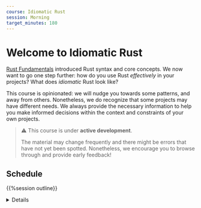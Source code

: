 ```yaml
---
course: Idiomatic Rust
session: Morning
target_minutes: 180
---
```


# Welcome to Idiomatic Rust

[Rust Fundamentals](../welcome-day-1.md) introduced Rust syntax and core
concepts. We now want to go one step further: how do you use Rust _effectively_
in your projects? What does _idiomatic_ Rust look like?

This course is opinionated: we will nudge you towards some patterns, and away
from others. Nonetheless, we do recognize that some projects may have different
needs. We always provide the necessary information to help you make informed
decisions within the context and constraints of your own projects.

> ⚠️ This course is under **active development**.
>
> The material may change frequently and there might be errors that have not yet
> been spotted. Nonetheless, we encourage you to browse through and provide
> early feedback!

## Schedule

{{%session outline}}

<details name="Course outline">

<!-- TODO: Remove this `details` section once the course material is finalized -->

The course will cover the topics listed below. Each topic may be covered in one
or more slides, depending on its complexity and relevance.

### Foundations of API design

- Golden rule: prioritize clarity and readability at the callsite. People will
  spend much more time reading the call sites than declarations of the functions
  being called.
- Make your API predictable
  - Follow naming conventions (case conventions, prefer vocabulary precedented
    in the standard library - e.g., methods should be called "push" not
    "push_back", "is_empty" not "empty" etc.)
  - Know the vocabulary types and traits in the standard library, and use them
    in your APIs. If something feels like a basic type/algorithm, check in the
    standard library first.
  - Use well-established API design patterns that we will discuss later in this
    class (e.g., newtype, owned/view type pairs, error handling)
- Write meaningful and effective doc comments (e.g., don't merely repeat the
  method name with spaces instead of underscores, don't repeat the same
  information just to fill out every markdown tag, provide usage examples)

### Leveraging the type system

- Short recap on enums, structs and type aliases
- Newtype pattern and encapsulation: parse, don't validate
- Extension traits: avoid the newtype pattern when you want to provide
  additional behaviour
- RAII, scope guards and drop bombs: using `Drop` to clean up resources, trigger
  actions or enforce invariants
- "Token" types: force users to prove they've performed a specific action
- The typestate pattern: enforce correct state transitions at compile-time
- Using the borrow checker to enforce invariants that have nothing to do with
  memory ownership
  - OwnedFd/BorrowedFd in the standard library
  - [Branded types](https://plv.mpi-sws.org/rustbelt/ghostcell/paper.pdf)

### Don't fight the borrow checker

- "Owned" types and "view" types: `&str` and `String`, `Path` and `PathBuf`,
  etc.
- Don't hide ownership requirements: avoid hidden `.clone()`, learn to love
  `Cow`
- Split types along ownership boundaries
- Structure your ownership hierarchy like a tree
- Strategies to manage circular dependencies: reference counting, using indexes
  instead of references
- Interior mutability (Cell, RefCell)
- Working with lifetime parameters on user-defined data types

### Polymorphism in Rust

- A quick refresher on traits and generic functions
- Rust has no inheritance: what are the implications?
  - Using enums for polymorphism
  - Using traits for polymorphism
  - Using composition
  - How do I pick the most appropriate pattern?
- Working with generics
  - Generic type parameter in a function or trait object as an argument?
  - Trait bounds don't have to refer to the generic parameter
  - Type parameters in traits: should it be a generic parameter or an associated
    type?
- Macros: a valuable tool to DRY up code when traits are not enough (or too
  complex)

### Error Handling

- What is the purpose of errors? Recovery vs. reporting.
- Result vs. Option
- Designing good errors:
  - Determine the error scope.
  - Capture additional context as the error flows upwards, crossing scope
    boundaries.
  - Leverage the `Error` trait to keep track of the full error chain.
  - Leverage `thiserror` to reduce boilerplate when defining error types.
  - `anyhow`
- Distinguish fatal errors from recoverable errors using
  `Result<Result<T, RecoverableError>, FatalError>`.

</details>
